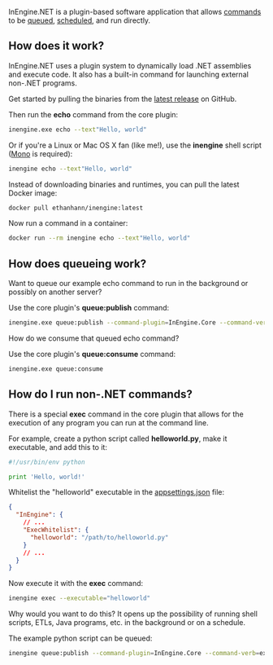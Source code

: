 InEngine.NET is a plugin-based software application that allows [commands](commands) to be [queued](queuing), [scheduled](scheduling), and run directly.

## How does it work?

InEngine.NET uses a plugin system to dynamically load .NET assemblies and execute code. 
It also has a built-in command for launching external non-.NET programs.

Get started by pulling the binaries from the [latest release](https://github.com/InEngine-NET/InEngine.NET/releases) on GitHub.

Then run the **echo** command from the core plugin:

```bash
inengine.exe echo --text"Hello, world"
```
Or if you're a Linux or Mac OS X fan (like me!), use the **inengine** shell script ([Mono](http://www.mono-project.com/download/) is required):

```bash
inengine echo --text"Hello, world"
```

Instead of downloading binaries and runtimes, you can pull the latest Docker image:

```bash
docker pull ethanhann/inengine:latest
```

Now run a command in a container:

```bash
docker run --rm inengine echo --text"Hello, world"
``` 

## How does queueing work?

Want to queue our example echo command to run in the background or possibly on another server?

Use the core plugin's **queue:publish** command:

```bash
inengine.exe queue:publish --command-plugin=InEngine.Core --command-verb=echo --args "text=Hello, world"
``` 

How do we consume that queued echo command?

Use the core plugin's **queue:consume** command:

```bash
inengine.exe queue:consume
``` 

## How do I run non-.NET commands?

There is a special **exec** command in the core plugin that allows for the execution of any program you can run at the command line. 

For example, create a python script called **helloworld.py**, make it executable, and add this to it:

```python
#!/usr/bin/env python

print 'Hello, world!'
```

Whitelist the "helloworld" executable in the [appsettings.json](configuration) file:

```json
{
  "InEngine": {
    // ...
    "ExecWhitelist": {
      "helloworld": "/path/to/helloworld.py"
    }
    // ...
  }
}
```

Now execute it with the **exec** command:

```bash
inengine exec --executable="helloworld"
```

Why would you want to do this?
It opens up the possibility of running shell scripts, ETLs, Java programs, etc. in the background or on a schedule. 

The example python script can be queued:

```bash
inengine queue:publish --command-plugin=InEngine.Core --command-verb=exec --args="executable=helloworld"
```
